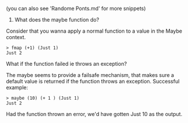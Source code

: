 (you can also see 'Randome Ponts.md' for more snippets)


1. What does the maybe function do?

Consider that you wanna apply a normal function to a value in the Maybe context.
```
> fmap (+1) (Just 1)
Just 2
```
What if the function failed ie throws an exception?

The maybe seems to provide a failsafe mechanism, that makes sure a default value is returned if the function throws an exception. Successful example:
```
> maybe (10) (+ 1 ) (Just 1)
Just 2
```
Had the function thrown an error, we'd have gotten Just 10 as the output.